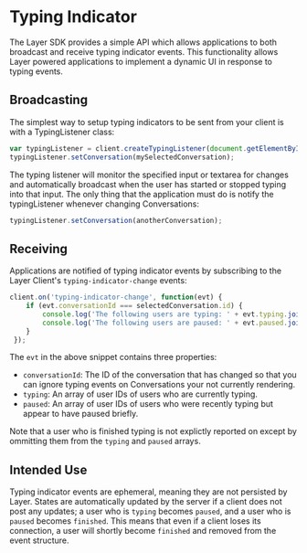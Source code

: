 # Typing Indicator

The Layer SDK provides a simple API which allows applications to both broadcast and receive typing indicator events. This functionality allows Layer powered applications to implement a dynamic UI in response to typing events.

## Broadcasting

The simplest way to setup typing indicators to be sent from your client is with a TypingListener class:

```javascript
var typingListener = client.createTypingListener(document.getElementById('mytextarea'));
typingListener.setConversation(mySelectedConversation);
```

The typing listener will monitor the specified input or textarea for changes and automatically broadcast when the user has started or stopped typing into that input.  The only thing that the application must do is notify the typingListener whenever changing Conversations:

```javascript
typingListener.setConversation(anotherConversation);
```

## Receiving

Applications are notified of typing indicator events by subscribing to the Layer Client's `typing-indicator-change` events:

```javascript
client.on('typing-indicator-change', function(evt) {
    if (evt.conversationId === selectedConversation.id) {
        console.log('The following users are typing: ' + evt.typing.join(', '));
        console.log('The following users are paused: ' + evt.paused.join(', '));
    }
 });

```

The `evt` in the above snippet contains three properties:

* `conversationId`: The ID of the conversation that has changed so that you can ignore typing events on Conversations your not currently rendering.
* `typing`: An array of user IDs of users who are currently typing.
* `paused`: An array of user IDs of users who were recently typing but appear to have paused briefly.

Note that a user who is finished typing is not explictly reported on except by ommitting them from the `typing` and `paused` arrays.

## Intended Use

Typing indicator events are ephemeral, meaning they are not persisted by Layer. States are automatically updated by the server if a client does not post any updates; a user who is `typing` becomes `paused`, and a user who is `paused` becomes `finished`.  This means that even if a client loses its connection, a user will shortly become `finished` and removed from the event structure.
